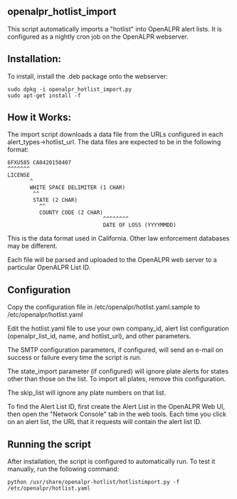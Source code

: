 openalpr_hotlist_import
----------------------------

This script automatically imports a "hotlist" into OpenALPR alert lists.  It is configured as a nightly cron job on the OpenALPR webserver.

Installation:
--------------

To install, install the .deb package onto the webserver:

    sudo dpkg -i openalpr_hotlist_import.py
    sudo apt-get install -f


How it Works:
--------------

The import script downloads a data file from the URLs configured in each alert_types->hotlist_url.  The data files are expected to be in the following format:

    6FXU585 CA0420150407
    ^^^^^^^
    LICENSE
           ^
           WHITE SPACE DELIMITER (1 CHAR)
            ^^
            STATE (2 CHAR)
              ^^
              COUNTY CODE (2 CHAR)
                                  ^^^^^^^^
                                  DATE OF LOSS (YYYYMMDD)

This is the data format used in California.  Other law enforcement databases may be different.

Each file will be parsed and uploaded to the OpenALPR web server to a particular OpenALPR List ID. 

Configuration
---------------

Copy the configuration file in /etc/openalpr/hotlist.yaml.sample to /etc/openalpr/hotlist.yaml

Edit the hotlist.yaml file to use your own company_id, alert list configuration (openalpr_list_id, name, and hotlist_url), and other parameters.

The SMTP configuration parameters, if configured, will send an e-mail on success or failure every time the script is run.

The state_import parameter (if configured) will ignore plate alerts for states other than those on the list.  To import all plates, remove this configuration.

The skip_list will ignore any plate numbers on that list.

To find the Alert List ID, first create the Alert List in the OpenALPR Web UI, then open the "Network Console" tab in the web tools.  Each time you click on an alert list, the URL that it requests will contain the alert list ID.

Running the script
--------------------

After installation, the script is configured to automatically run.  To test it manually, run the following command:

    python /usr/share/openalpr-hotlist/hotlistimport.py -f /etc/openalpr/hotlist.yaml

